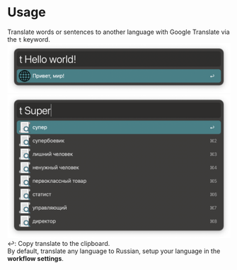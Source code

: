 # Usage
Translate words or sentences to another language with Google Translate via the `t` keyword.
![preview](images/preview.png)
![preview2](images/preview2.png)
↩: Copy translate to the clipboard.  
By default, translate any language to Russian, setup your language in the **workflow settings**.
